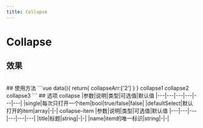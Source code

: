 ```yaml
---
title: Collapse
---
```

# Collapse

## 效果
<br/>
<ClientOnly>
  <collapse-demo></collapse-demo>
</ClientOnly>
## 使用方法
```vue
data(){
  return{
    collapseArr:['2']
  }
}
<z-collapse :single="true" @select="select" :defaultSelect="collapseArr">
  <z-collapse-item title="1" name="1" >collapse1</z-collapse-item>
  <z-collapse-item title="2" name="2">collapse2</z-collapse-item>
  <z-collapse-item title="3" name="3">collapse3</z-collapse-item>
</z-collapse>
```
## 选项
collapse
|参数|说明|类型|可选值|默认值
|---|---|---|---|---|---|
|single|每次只打开一个item|bool|true/false|false|
|defaultSelect|默认打开的item|array|-|-|
collapse-item
|参数|说明|类型|可选值|默认值
|---|---|---|---|---|---|
|title|标题|string|-|-|
|name|item的唯一标识|string|-|-|
